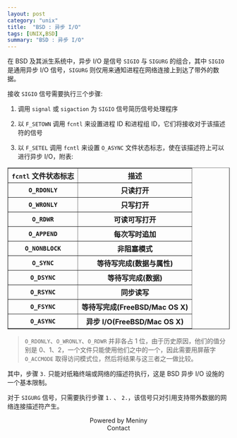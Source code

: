 ```yaml
---
layout: post
category: "unix"
title:  "BSD : 异步 I/O"
tags: [UNIX,BSD]
summary: "BSD : 异步 I/O"
---
```

在 BSD 及其派生系统中，异步 I/O 是信号 `SIGIO` 与 `SIGURG` 的组合，其中 `SIGIO` 是通用异步 I/O 信号，`SIGURG` 则仅用来通知进程在网络连接上到达了带外的数据。

接收 `SIGIO` 信号需要执行三个步骤:


1. 调用 `signal` 或 `sigaction` 为 `SIGIO` 信号简历信号处理程序

2. 以 `F_SETOWN` 调用 `fcntl` 来设置进程 ID 和进程组 ID，它们将接收对于该描述符的信号

3. 以 `F_SETEL` 调用 `fcntl` 来设置 `O_ASYNC` 文件状态标志，使在该描述符上可以进行异步 I/O，附表:


<table border="1" class="table table-bordered table-striped table-condensed">
<tr><th><code>fcntl</code> 文件状态标志</th><th>描述</th></tr>
<tr><th><code>O_RDONLY</code></th><th>只读打开</th></tr>
<tr><th><code>O_WRONLY</code></th><th>只写打开</th></tr>
<tr><th><code>O_RDWR</code></th><th>可读可写打开</th></tr>
<tr><th><code>O_APPEND</code></th><th>每次写时追加</th></tr>
<tr><th><code>O_NONBLOCK</code></th><th>非阻塞模式</th></tr>
<tr><th><code>O_SYNC</code></th><th>等待写完成(数据与属性)</th></tr>
<tr><th><code>O_DSYNC</code></th><th>等待写完成(数据)</th></tr>
<tr><th><code>O_RSYNC</code></th><th>同步读写</th></tr>
<tr><th><code>O_FSYNC</code></th><th>等待写完成(FreeBSD/Mac OS X)</th></tr>
<tr><th><code>O_ASYNC</code></th><th>异步 I/O(FreeBSD/Mac OS X)</th></tr>
</table>


> `O_RDONLY`、`O_WRONLY`、`O_RDWR` 并非各占 1 位，由于历史原因，他们的值分别是 0、1、2，一个文件只能使用他们之中的一个，因此需要用屏蔽字 `O_ACCMODE` 取得访问模式位，然后将结果与这三者之一做比较。


其中，步骤 `3.` 只能对纸箱终端或网络的描述符执行，这是 BSD 异步 I/O 设施的一个基本限制。


对于 `SIGURG` 信号，只需要执行步骤 `1.` 、 `2.`，该信号只对引用支持带外数据的网络连接描述符产生。

<center>Powered by Meniny</center>
<center>Contact <Meniny@qq.com></center>


